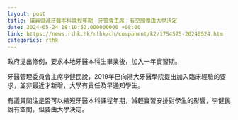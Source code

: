 ```yaml
---
layout: post
title: 議員倡減牙醫本科課程年期　牙管會主席：有空間惟由大學決定
date: 2024-05-24 18:10:52.000000000 +08:00
link: https://news.rthk.hk/rthk/ch/component/k2/1754575-20240524.htm
categories: rthk
---
```


政府提出修例，要求本地牙醫本科生畢業後，加入一年實習期。

牙醫管理委員會主席李健民說，2019年已向港大牙醫學院提出加入臨床經驗的要求，並非最近才新增，大學有責任及早通知學生。

有議員關注是否可以縮短牙醫本科課程年期，減輕實習安排對學生的影響，李健民說有空間，但要由大學決定。
